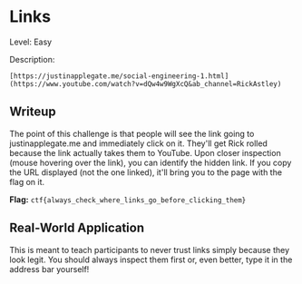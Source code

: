 # Links
Level: Easy

Description:
```
[https://justinapplegate.me/social-engineering-1.html](https://www.youtube.com/watch?v=dQw4w9WgXcQ&ab_channel=RickAstley)
```

## Writeup
The point of this challenge is that people will see the link going to justinapplegate.me and immediately click on it. They'll get Rick rolled because the link actually takes them to YouTube. Upon closer inspection (mouse hovering over the link), you can identify the hidden link. If you copy the URL displayed (not the one linked), it'll bring you to the page with the flag on it.

**Flag:** `ctf{always_check_where_links_go_before_clicking_them}`

## Real-World Application
This is meant to teach participants to never trust links simply because they look legit. You should always inspect them first or, even better, type it in the address bar yourself!
